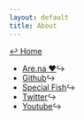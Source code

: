 ```yaml
---
layout: default
title: About
---
```

<a href="../">↩ Home</a>   
* [Are.na ❤️](https://www.are.na/cory-arcangel)↪ 
* [Github](https://github.com/coryarcangel)↪
* [Special Fish](https://special.fish/cory)↪
* [Twitter](https://twitter.com/cory_arcangel)↪
* [Youtube](https://www.youtube.com/user/coryarcangel)↪